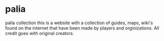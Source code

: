 # palia
palia collection
this is a website with a collection of guides, maps, wiki's found on the internet that have been made by players and orginizations. All credit goes with original creators.
